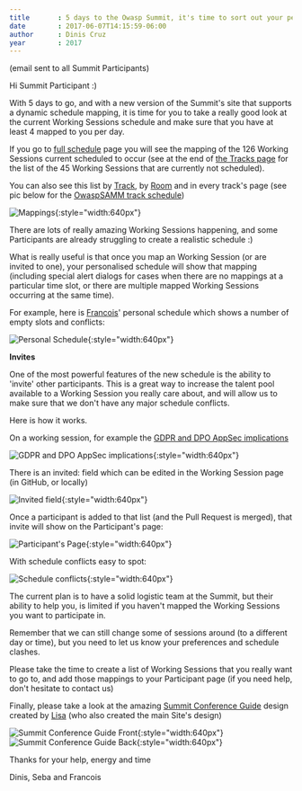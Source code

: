 ```yaml
---
title       : 5 days to the Owasp Summit, it's time to sort out your personalised Summit schedule!
date        : 2017-06-07T14:15:59-06:00
author      : Dinis Cruz
year		: 2017
---
```


(email sent to all Summit Participants)

Hi Summit Participant :)

With 5 days to go, and with a new version of the Summit's site that supports a dynamic schedule mapping, it is time for you to take a really good look at the current Working Sessions schedule and make sure that you have at least 4 mapped to you per day.

If you go to [full schedule](https://owaspsummit.org/pages/schedule/) page you will see the mapping of the 126 Working Sessions current scheduled to occur (see at the end of [the Tracks page](https://owaspsummit.org/website/working-sessions.html) for the list of the 45 Working Sessions that are currently not scheduled).

You can also see this list by [Track](https://owaspsummit.org/pages/schedule/by-track/Mon.html), by [Room](https://owaspsummit.org/pages/schedule/by-room/Mon.html) and in every track's page (see pic below for the [OwaspSAMM track schedule](https://owaspsummit.org/Working-Sessions/OwaspSAMM/index.html))

![Mappings](http://3.bp.blogspot.com/-Wdm2imQkdJA/WTepIDIxB4I/AAAAAAAAN9o/Mx2Dzp1hio8emtL0JMuK_y-Irfut36BKwCK4B/s1600/image-796614.png"){:style="width:640px"}

There are lots of really amazing Working Sessions happening, and some Participants are already struggling to create a realistic schedule :)

What is really useful is that once you map an Working Session (or are invited to one), your personalised schedule will show that mapping (including special alert dialogs for cases when there are no mappings at a particular time slot, or there are multiple mapped Working Sessions occurring at the same time).

For example, here is [Francois](https://owaspsummit.org/Participants/ticket-24h-sponsor/Francois-Raynaud.html)' personal schedule which shows a number of empty slots and conflicts:

![Personal Schedule](https://1.bp.blogspot.com/-X8gCswzYATg/WTepJa9OJqI/AAAAAAAAN9w/DD64QcmDe4MwvsxW8t1FykVY1SNKJp0jgCK4B/s640/image-703625.png){:style="width:640px"}

**Invites**

One of the most powerful features of the new schedule is the ability to 'invite' other participants. This is a great way to increase the talent pool available to a Working Session you really care about, and will allow us to make sure that we don't have any major schedule conflicts.

Here is how it works.

On a working session, for example the [GDPR and DPO AppSec implications](https://owaspsummit.org/Working-Sessions/CISO/GDRP-DPO-and-AppSec.html)

![GDPR and DPO AppSec implications](https://2.bp.blogspot.com/-koxPo8EDStc/WTepKisat1I/AAAAAAAAN94/xNKN1VdhMkEJsbshuP_eAdL3Ew05wj8bQCK4B/s640/image-708460.png){:style="width:640px"}

There is an invited: field which can be edited in the Working Session page (in GitHub, or locally)

![Invited field](https://4.bp.blogspot.com/-_p2aZiZUMXI/WTepLiFUaDI/AAAAAAAAN-A/skU69KuIVQUxA08tqCnEynE4ePX4ehG-QCK4B/s640/image-712815.png){:style="width:640px"}

Once a participant is added to that list (and the Pull Request is merged), that invite will show on the Participant's page:

![Participant's Page](https://2.bp.blogspot.com/-el4q_czyiGE/WTepM2B5EWI/AAAAAAAAN-I/8H_bbx9JzxwTbNQym20iDuCsI1vlM8SQACK4B/s640/image-717154.png){:style="width:640px"}

With schedule conflicts easy to spot:

![Schedule conflicts](https://4.bp.blogspot.com/-rfPf_1WADaY/WTepNxFLJeI/AAAAAAAAN-Q/CbptVPHh__cF1NK_KuEGKePuYgNquGCqACK4B/s640/image-721301.png){:style="width:640px"}

The current plan is to have a solid logistic team at the Summit, but their ability to help you, is limited if you haven't mapped the Working Sessions you want to participate in.

Remember that we can still change some of sessions around (to a different day or time), but you need to let us know your preferences and schedule clashes.

Please take the time to create a list of Working Sessions that you really want to go to, and add those mappings to your Participant page (if you need help, don't hesitate to contact us)

Finally, please take a look at the amazing [Summit Conference Guide](https://owaspsummit.org/2017/06/07/Summit-Conference-Guide.html) design created by [Lisa](https://owaspsummit.org/Participants/ticket-24h-sponsor/Lisa-Raynaud.html) (who also created the main Site's design)

![Summit Conference Guide Front](https://1.bp.blogspot.com/-YUARfX7T0HE/WTepO2XscGI/AAAAAAAAN-Y/yNQKv295220EaTfxmXKNIoTNkiz4nHUuACK4B/s640/image-725627.png){:style="width:640px"}
![Summit Conference Guide Back](https://2.bp.blogspot.com/--_DwrACdUUM/WTepQBY0lAI/AAAAAAAAN-g/AY1X1Cys-CY1WE6CRmptQhbucxnthS2ewCK4B/s640/image-730381.png){:style="width:640px"}

Thanks for your help, energy and time

Dinis, Seba and Francois

